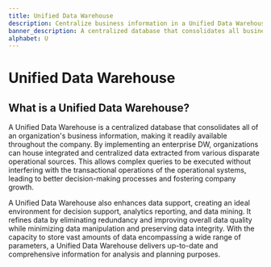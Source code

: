```yaml
---
title: Unified Data Warehouse
description: Centralize business information in a Unified Data Warehouse. Accessible throughout the company, it consolidates and makes data readily available.
banner_description: A centralized database that consolidates all business information, making it readily available throughout the company.
alphabet: U
---
```


# Unified Data Warehouse

## What is a Unified Data Warehouse?

A Unified Data Warehouse is a centralized database that consolidates all of an organization's business information, making it readily available throughout the company. By implementing an enterprise DW, organizations can house integrated and centralized data extracted from various disparate operational sources. This allows complex queries to be executed without interfering with the transactional operations of the operational systems, leading to better decision-making processes and fostering company growth.

A Unified Data Warehouse also enhances data support, creating an ideal environment for decision support, analytics reporting, and data mining. It refines data by eliminating redundancy and improving overall data quality while minimizing data manipulation and preserving data integrity. With the capacity to store vast amounts of data encompassing a wide range of parameters, a Unified Data Warehouse delivers up-to-date and comprehensive information for analysis and planning purposes.

